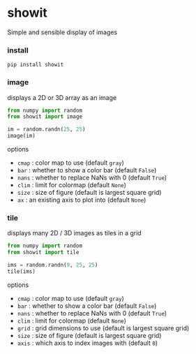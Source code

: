 # showit

Simple and sensible display of images

### install

```
pip install showit
```

### image

displays a 2D or 3D array as an image

```python
from numpy import random
from showit import image

im = random.randn(25, 25)
image(im)
```

options

- `cmap` : color map to use (default `gray`)
- `bar` : whether to show a color bar (default `False`)
- `nans` : whether to replace NaNs with 0 (default `True`)
- `clim` : limit for colormap (default `None`)
- `size` : size of figure (default is largest square grid)
- `ax` : an existing axis to plot into (default `None`)

### tile

displays many 2D / 3D images as tiles in a grid

```python
from numpy import random
from showit import tile

ims = random.randn(9, 25, 25)
tile(ims)
```

options

- `cmap` : color map to use (default `gray`)
- `bar` : whether to show a color bar (default `False`)
- `nans` : whether to replace NaNs with 0 (default `True`)
- `clim` : limit for colormap (default `None`)
- `grid` : grid dimensions to use (default is largest square grid)
- `size` : size of figure (default is largest square grid)
- `axis` : which axis to index images with (default `0`)
